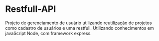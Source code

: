# Restfull-API
Projeto de gerenciamento de usuário utilizando reutilização de projetos como cadastro de usuários e uma restfull. Utilizando conhecimentos em javaScript Node, com framework express.
